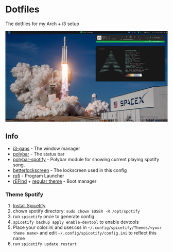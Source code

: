 # Dotfiles

The dotfiles for my Arch + i3 setup

![Screenshot](https://raw.githubusercontent.com/niekvleeuwen/dotfiles/master/screenshot.png)

## Info

* [i3-gaps](https://github.com/Airblader/i3) - The window manager
* [polybar](https://github.com/jaagr/polybar) - The status bar
* [polybar-spotify](https://github.com/Jvanrhijn/polybar-spotify) - Polybar module for showing current playing spotify song.
* [betterlockscreen](https://github.com/pavanjadhaw/betterlockscreen) - The lockscreen used in this config
* [rofi](https://github.com/davatorium/rofi) - Program Launcher 
* [rEFInd](https://www.rodsbooks.com/refind/) + [regular theme](https://github.com/bobafetthotmail/refind-theme-regular) - Boot manager

### Theme Spotify ###
1. [Install Spicetify](https://github.com/khanhas/spicetify-cli)
2. chown spotify directory: `sudo chown $USER -R /opt/spotify`
3. run `spicetify` once to generate config
4. `spicetify backup apply enable-devtool` to enable devtools
5. Place your color.ini and user.css in `~/.config/spicetify/Themes/<your theme name>` and edit `~/.config/spicetify/config.ini` to reflect this name
6. run `spicetify update restart`
